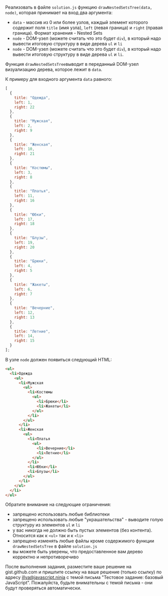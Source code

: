 Реализовать в файле `solution.js` функцию `drawNestedSetsTree(data, node)`, которая принимает на вход два аргумента:
- `data` - массив из 0 или более узлов, каждый элемент которого содержит поля `title` (имя узла), `left` (левая граница) и `right` (правая граница). Формат хранения - Nested Sets 
- `node` - DOM-узел (можете считать что это будет `div`), в который надо вывести итоговую структуру в виде дерева `ul` и `li`
- `node` - DOM-узел (можете считать что это будет `div`), в который надо вывести итоговую структуру в виде дерева `ul` и `li`.

Функция `drawNestedSetsTree`выводит в переданный DOM-узел визуализацию дерева, которое лежит в `data`. 

К примеру для входного аргумента `data` равного:
```js
[
  {
    title: "Одежда",
    left: 1,
    right: 22
  },
  {
    title: "Мужская",
    left: 2,
    right: 9
  },
  {
    title: "Женская",
    left: 10,
    right: 21
  },
  {
    title: "Костюмы",
    left: 3,
    right: 8
  },
  {
    title: "Платья",
    left: 11,
    right: 16
  },
  {
    title: "Юбки",
    left: 17,
    right: 18
  },
  {
    title: "Блузы",
    left: 19,
    right: 20
  },
  {
    title: "Брюки",
    left: 4,
    right: 5
  },
  {
    title: "Жакеты",
    left: 6,
    right: 7
  },
  {
    title: "Вечерние",
    left: 12,
    right: 13
  },
  {
    title: "Летние",
    left: 14,
    right: 15
  }
];
```
В узле `node` должен появиться следующий HTML:
```html
<ul>
  <li>Одежда
    <ul>
      <li>Мужская
        <ul>
          <li>Костюмы
            <ul>
              <li>Брюки</li>
              <li>Жакеты</li>
            </ul>
          </li>
        </ul>
      </li>
      <li>Женская
        <ul>
          <li>Платья
            <ul>
              <li>Вечерние</li>
              <li>Летние</li>
            </ul>
          </li>
          <li>Юбки</li>
          <li>Блузы</li>
        </ul>
      </li>
    </ul>
  </li>
</ul>
```

Обратите внимание на следующие ограничения:
- запрещено использовать любые библиотеки
- запрещено использовать любые "украшательства" - выводите голую структуру из элементов `ul` и `li`
- у вас никогда не должно быть пустых элементов (без контента). Относится как к `<ul>` так и к `<li>`
- запрещено изменять любые файлы кроме содержимого функции `drawNestedSetsTree` в файле `solution.js`
- вы можете быть уверены, что предоставленное вам дерево корректно и непротиворечиво

После выполнения задания, разместите ваше решение на gist.github.com и пришлите ссылку на ваше решение (только ссылку) по адресу illya@javascript.ninja с темой письма "Тестовое задание: базовый JavaScript". Пожалуйста, будьте внимательны с темой письма - они будут проверяться автоматически.


